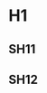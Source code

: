 <!--
@graph Graph: center=true
@node-attributes color=#00FF00 style=filled fillcolor=#0000FF
@edge-attributes color=#000000
@node-type nt1: color=#FF0000
@edge-type et1: color=#00FFFF
-->
<!-- @node -->

# H1
<!-- @node -->
<!-- @edge H1 -> SH12: color=#FF0000 -->

## SH11
<!-- @n color=#FFFF00 -->
<!-- @e -> H1 -->

## SH12
<!-- @n <nt1> -->
<!-- @e -> SH11 <et1> -->
<!-- @e SH11 -> SH12 <et1>: style=dashed -->
